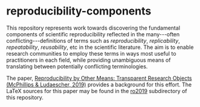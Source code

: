 # reproducibility-components
This repository represents work towards discovering the fundamental components of scientific reproducibility reflected in the many---often conflicting---definitions of terms such as *reproducibility*, *replicability*, *repeatability*, *reusability*, etc in the scientific literature.  The aim is to enable research communities to employ these terms in ways most useful to practitioners in each field, while providing unambiguous means of translating between  potentially conflicting terminologies.

The paper, [Reproducibility by Other Means: Transparent Research Objects (McPhillips & Ludaescher, 2019)](https://doi.org/10.5281/zenodo.3270559) provides a background for this effort.  The LaTeX sources for this paper may be found in the [ro2019](https://github.com/tmcphillips/reproducibility-components/tree/master/ro2019) subdirectory of this repository.



